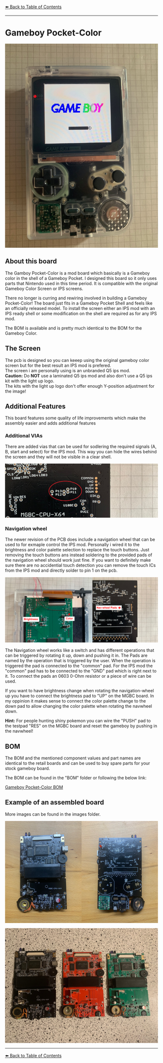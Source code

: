 [:arrow_left: Back to Table of Contents](/../../)

---

# Gameboy Pocket-Color

![](/Pocket-Color/Images/IMG_0426.jpg) 

## About this board
The Gamboy Pocket-Color is a mod board which basically is a Gameboy color in the shell of a Gameboy Pocket.
I designed this board so it only uses parts that Nintendo used in this time period. It is compatible with the original Gameboy Color Screen or IPS screens.

There no longer is curring and rewiring involved in building a Gameboy Pocket-Color!
The board just fits in a Gameboy Pocket Shell and feels like an officially released model.
To install the screen either an IPS mod with an IPS ready shell or some modification on the shell are required as for any IPS mod.

The BOM is available and is pretty much identical to the BOM for the Gameboy Color.

## The Screen
The pcb is designed so you can keeep using the original gameboy color screen but for the best result an IPS mod is prefered.  
The screen i am personally using is an unbranded Q5 ips mod.  
**Caution:** Do **NOT** use a laminated Q5 ips mod and also don't use a Q5 ips kit with the light up logo.  
The kits with the light up logo don't offer enough Y-position adjustment for the image!

## Additional Features
This board features some quality of life improvements which make the assembly easier and adds additional features

### Additional VIAs
There are added vias that can be used for sodlering the required signals (A, B, start and select) for the IPS mod. 
This way you can hide the wires behind the screen and they will not be visible in a clear shell.

![](/Pocket-Color/Images/IMG_1327.jpg) 

### Navigation wheel
The newer revision of the PCB does include a navigation wheel that can be used to for exmaple control the IPS mod.
Personally i wired it to the brightness and color palette selection to replace the touch buttons.
Just removing the touch buttons ans instead soldering to the provided pads of the navigation wheel should work just fine.
If you want to definitely make sure there are no accidential touch detection you can remove the touch ICs from the IPS mod and directly solder to pin 1 on the pcb.

![](/Pocket-Color/Images/NavWheel_connection.jpg) 

The Navigation wheel works like a switch and has different operations that can be triggered by rotating it up, down and pushing it in.
The Pads are named by the operation that is triggered by the user. When the operation is triggered the pad is connected to the "common" pad.
For the IPS mod the "common" pad has to be connected to the "GND" pad which is right next to it. To connect the pads an 0603 0-Ohm resistor or a piece of wire can be used.

If you want to have brightness change when rotating the navigation-wheel up you have to connect the brightness pad to "UP" on the MGBC board.
In my oppinion it makes sense to connect the color palette change to the down pad to allow changing the color palette when rotating the navwheel down.

**Hint:** For people hunting shiny pokemon you can wire the "PUSH" pad to the testpad "RES" on the MGBC board and reset the gameboy by pushing in the navwheel!

## BOM
The BOM and the mentioned component values and part names are identical to the retail boards and can be used to buy spare parts for your stock gameboy board.

The BOM can be found in the "BOM" folder or following the below link:

[Gameboy Pocket-Color BOM](/Pocket-Color/BOM/BOM_MGBC.xlsx)

## Example of an assembled board
More images can be found in the images folder.

![](/Pocket-Color/Images/Pocket_Color_Boards.jpg) 

![](/Pocket-Color/Images/IMG_0714.jpg) 

---
[:arrow_left: Back to Table of Contents](/../../)
